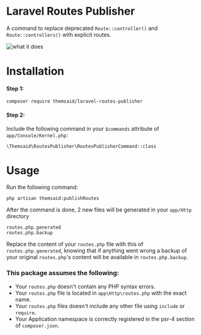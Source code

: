 # Laravel Routes Publisher

A command to replace deprecated `Route::controller()` and `Route::controllers()` with explicit routes.

![what it does](http://s11.postimg.org/9smjxvrpv/Screen_Shot_2016_03_23_at_12_32_02_PM.png)

# Installation

#### Step 1:

```
composer require themsaid/laravel-routes-publisher
```

#### Step 2:

Include the following command in your `$commands` attribute of `app/Console/Kernel.php`:

```
\Themsaid\RoutesPublisher\RoutesPublisherCommand::class
```

# Usage

Run the following command:

```
php artisan themsaid:publishRoutes
```

After the command is done, 2 new files will be generated in your `app/Http` directory

```
routes.php.generated
routes.php.backup
```

Replace the content of your `routes.php` file with this of `routes.php.generated`, knowing that if anything went wrong a backup
of your original `routes.php`'s content will be available in `routes.php.backup`.

### This package assumes the following:

- Your `routes.php` doesn't contain any PHP syntax errors.
- Your `routes.php` file is located in `app\Http\routes.php` with the exact name.
- Your `routes.php` files doesn't include any other file using `include` or `require`.
- Your Application namespace is correctly registered in the psr-4 section of `composer.json`.
